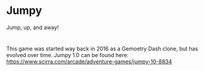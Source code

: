 # Jumpy
Jump, up, and away!
#
This game was started way back in 2016 as a Gemoetry Dash clone, but has evolved over time. Jumpy 1.0 can be found here: https://www.scirra.com/arcade/adventure-games/jumpy-10-8834
